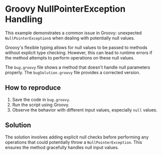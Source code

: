 # Groovy NullPointerException Handling

This example demonstrates a common issue in Groovy: unexpected `NullPointerException`s when dealing with potentially null values.

Groovy's flexible typing allows for null values to be passed to methods without explicit type checking.  However, this can lead to runtime errors if the method attempts to perform operations on these null values.

The `bug.groovy` file shows a method that doesn't handle null parameters properly. The `bugSolution.groovy` file provides a corrected version.

## How to reproduce

1. Save the code in `bug.groovy`.
2. Run the script using Groovy.
3. Observe the behavior with different input values, especially `null` values.

## Solution

The solution involves adding explicit null checks before performing any operations that could potentially throw a `NullPointerException`.  This ensures the method gracefully handles null input values.